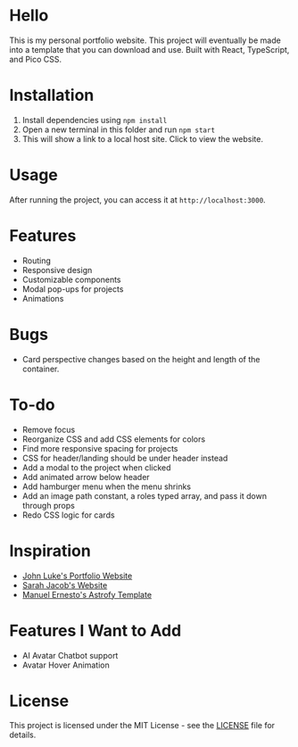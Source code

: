 <h1>Hello</h1>
<p>This is my personal portfolio website. This project will eventually be made into a template that you can download and use. Built with React, TypeScript, and Pico CSS.</p>

<h1>Installation</h1>
<ol>
  <li>Install dependencies using <code>npm install</code></li>
  <li>Open a new terminal in this folder and run <code>npm start</code></li>
  <li>This will show a link to a local host site. Click to view the website.</li>
</ol>

<h1>Usage</h1>
<p>After running the project, you can access it at <code>http://localhost:3000</code>.</p>

<h1>Features</h1>
<ul>
  <li>Routing</li>
  <li>Responsive design</li>
  <li>Customizable components</li>
  <li>Modal pop-ups for projects</li>
  <li>Animations</li>
</ul>

<h1>Bugs</h1>
<ul>
  <li>Card perspective changes based on the height and length of the container.</li>
</ul>

<h1>To-do</h1>
<ul>  
  <li>Remove focus</li>
  <li>Reorganize CSS and add CSS elements for colors</li>
  <li>Find more responsive spacing for projects</li>
  <li>CSS for header/landing should be under header instead</li>
  <li>Add a modal to the project when clicked</li>
  <li>Add animated arrow below header</li>
  <li>Add hamburger menu when the menu shrinks</li>
  <li>Add an image path constant, a roles typed array, and pass it down through props</li>
  <li>Redo CSS logic for cards</li>
</ul>

<h1>Inspiration</h1>
<ul>
  <li><a href="https://john-luke-portfolio.vercel.app/">John Luke's Portfolio Website</a></li>
  <li><a href="https://saj62.github.io/">Sarah Jacob's Website</a></li>
  <li><a href="https://astrofy-template.netlify.app/">Manuel Ernesto's Astrofy Template</a></li>
</ul>

<h1>Features I Want to Add</h1>
<ul>
  <li>AI Avatar Chatbot support</li>
  <li>Avatar Hover Animation</li>
</ul>

<h1>License</h1>
<p>This project is licensed under the MIT License - see the <a href='LICENSE'>LICENSE</a> file for details.</p>
